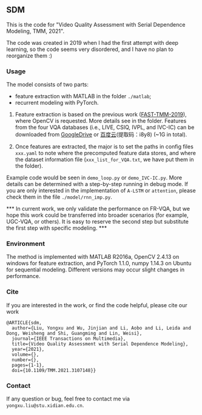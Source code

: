 ## SDM

This is the code for "Video Quality Assessment with Serial Dependence Modeling, TMM, 2021". 

The code was created in 2019 when I had the first attempt with deep learning, so the code seems very disordered, and I have no plan to reorganize them :)

### Usage

The model consists of two parts: 
- feature extraction with MATLAB in the folder `./matlab`;
- recurrent modeling with PyTorch.

1. Feature extraction is based on the previous work ([FAST-TMM-2019](https://github.com/Sissuire/FAST-VQA)), where OpenCV is requested. More details see in the folder. Features from the four VQA databases (i.e., LIVE, CSIQ, IVPL, and IVC-IC) can be downloaded from [GoogleDrive](https://drive.google.com/drive/folders/11pO-M93T5Ao0sR17srTnhUBlJwXxB9ov?usp=sharing) or [百度云](https://pan.baidu.com/s/1f_pzrXTBKD5QJQWWuL47ug)(提取码：i8y8)  (~1G in total).

2. Once features are extracted, the major is to set the paths in config files `xxx.yaml` to note where the precomputed feature data stores, and where the dataset information file (`xxx_list_for_VQA.txt`, we have put them in the folder).

Example code would be seen in `demo_loop.py` or `demo_IVC-IC.py`. More details can be determined with a step-by-step running in debug mode. If you are only interested in the implementation of `A-LSTM` or `attention`, please check them in the file `./model/rnn_imp.py`.

*** In current work, we only validate the performance on FR-VQA, but we hope this work could be transferred into broader scenarios (for example, UGC-VQA, or others). It is easy to reserve the second step but substitute the first step with specific modeling. ***


### Environment

The method is implemented with MATLAB R2016a, OpenCV 2.4.13 on windows for feature extraction, and PyTorch 1.1.0, numpy 1.14.3 on Ubuntu for sequential modeling. Different versions may occur slight changes in performance.


### Cite

If you are interested in the work, or find the code helpful, please cite our work

```
@ARTICLE{sdm,
  author={Liu, Yongxu and Wu, Jinjian and Li, Aobo and Li, Leida and Dong, Weisheng and Shi, Guangming and Lin, Weisi},
  journal={IEEE Transactions on Multimedia}, 
  title={Video Quality Assessment with Serial Dependence Modeling}, 
  year={2021},
  volume={},
  number={},
  pages={1-1},
  doi={10.1109/TMM.2021.3107148}}
```
### Contact

If any question or bug, feel free to contact me via `yongxu.liu@stu.xidian.edu.cn`.
